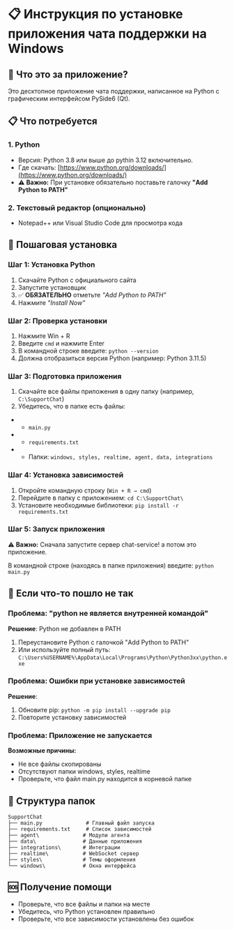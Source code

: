 # 📋 Инструкция по установке приложения чата поддержки на Windows
## 🎯 Что это за приложение?
Это десктопное приложение чата поддержки, написанное на Python с графическим интерфейсом PySide6 (Qt).

## 📋 Что потребуется
### 1. Python
- Версия: Python 3.8 или выше до pythin 3.12 включительно.
- Где скачать: [https://www.python.org/downloads/](https://www.python.org/downloads/)
- ⚠️ **Важно:** При установке обязательно поставьте галочку **"Add Python to PATH"**

### 2. Текстовый редактор (опционально)
- Notepad++ или Visual Studio Code для просмотра кода

## 🚀 Пошаговая установка
### Шаг 1: Установка Python
1. Скачайте Python с официального сайта
2. Запустите установщик
3. ✅ **ОБЯЗАТЕЛЬНО** отметьте _"Add Python to PATH"_
4. Нажмите _"Install Now"_

### Шаг 2: Проверка установки
1. Нажмите Win + R
2. Введите `cmd` и нажмите Enter
3. В командной строке введите:
`python --version`
4. Должна отобразиться версия Python (например: Python 3.11.5)

### Шаг 3: Подготовка приложения
1. Скачайте все файлы приложения в одну папку (например, `C:\SupportChat`)
2. Убедитесь, что в папке есть файлы:
- - `main.py`
- - `requirements.txt`
- - Папки: `windows, styles, realtime, agent, data, integrations`
### Шаг 4: Установка зависимостей
1. Откройте командную строку (`Win + R → cmd`)
2. Перейдите в папку с приложением:
`cd C:\SupportChat\`
3. Установите необходимые библиотеки:
`pip install -r requirements.txt`

### Шаг 5: Запуск приложения
⚠️ **Важно:** Сначала запустите сервер chat-service! а потом это приложение.

В командной строке (находясь в папке приложения) введите:
`python main.py`

## 🔧 Если что-то пошло не так
### Проблема: "python не является внутренней командой"
**Решение**: Python не добавлен в PATH
1. Переустановите Python с галочкой "Add Python to PATH"
2. Или используйте полный путь: `C:\Users%USERNAME%\AppData\Local\Programs\Python\Python3xx\python.exe`

### Проблема: Ошибки при установке зависимостей
**Решение**:
1. Обновите pip:
`python -m pip install --upgrade pip`
2. Повторите установку зависимостей

### Проблема: Приложение не запускается
**Возможные причины:**
- Не все файлы скопированы
- Отсутствуют папки windows, styles, realtime
- Проверьте, что файл main.py находится в корневой папке

## 📁 Структура папок
```editorconfig
SupportChat
├── main.py              # Главный файл запуска
├── requirements.txt     # Список зависимостей
├── agent\              # Модули агента
├── data\               # Данные приложения
├── integrations\       # Интеграции
├── realtime\           # WebSocket сервер
├── styles\             # Темы оформления
└── windows\            # Окна интерфейса
```

## 🆘 Получение помощи
- Проверьте, что все файлы и папки на месте
- Убедитесь, что Python установлен правильно
- Проверьте, что все зависимости установлены без ошибок